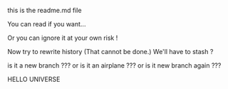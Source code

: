 this is the readme.md file

You can read if you want...

Or you can ignore it at your own risk !

Now try to rewrite history
(That cannot be done.)
We'll have to stash ?

is it a new branch ???
or is it an airplane ???
or is it new branch again ???


HELLO UNIVERSE



